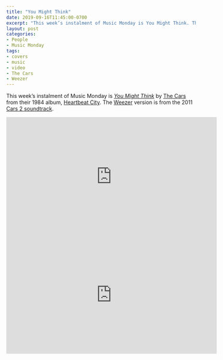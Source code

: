 ```yaml
---
title: "You Might Think"
date: 2019-09-16T11:45:00-0700
excerpt: "This week’s instalment of Music Monday is You Might Think. The Cars’ 1984 original and a 2011 cover by Weezer."
layout: post
categories:
- People
- Music Monday
tags:
- covers
- music
- video
- The Cars
- Weezer
---
```

This week’s instalment of Music Monday is [_You Might Think_](https://en.wikipedia.org/wiki/You_Might_Think) by
[The Cars](http://thecars.org/) from their 1984 album,
[Heartbeat City](https://en.wikipedia.org/wiki/Heartbeat_City). The [Weezer](http://weezer.com/)
version is from the 2011 [Cars 2 soundtrack](https://en.wikipedia.org/wiki/Cars_2#Soundtrack).

<div class="video-container">
<iframe width="560" height="315" src="https://www.youtube.com/embed/3dOx510kyOs" frameborder="0" allowfullscreen title="Video: You Might Think by The Cars"></iframe>
</div>

<div class="video-container">
<iframe width="560" height="315" src="https://www.youtube.com/embed/KyT1_jEx6eY" frameborder="0" allowfullscreen title="Video: You Might Think by Weezer"></iframe>
</div>
